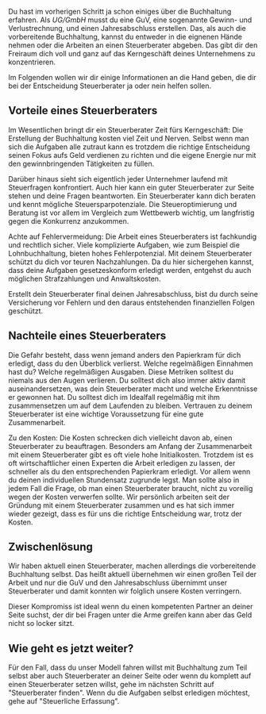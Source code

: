 Du hast im vorherigen Schritt ja schon einiges über die Buchhaltung erfahren. Als _UG/GmbH_ musst du eine GuV, eine sogenannte Gewinn- und Verlustrechnung, und einen Jahresabschluss erstellen. Das, als auch die vorbereitende Buchhaltung, kannst du entweder in die eignenen Hände nehmen oder die Arbeiten an einen Steuerberater abgeben. Das gibt dir den Freiraum dich voll und ganz auf das Kerngeschäft deines Unternehmens zu konzentrieren.

Im Folgenden wollen wir dir einige Informationen an die Hand geben, die dir bei der Entscheidung Steuerberater ja oder nein helfen sollen.

## Vorteile eines Steuerberaters

Im Wesentlichen bringt dir ein Steuerberater Zeit fürs Kerngeschäft: Die Erstellung der Buchhaltung kosten viel Zeit und Nerven. Selbst wenn man sich die Aufgaben alle zutraut kann es trotzdem die richtige Entscheidung seinen Fokus aufs Geld verdienen zu richten und die eigene Energie nur mit den gewinnbringenden Tätigkeiten zu füllen.

Darüber hinaus sieht sich eigentlich jeder Unternehmer laufend mit Steuerfragen konfrontiert. Auch hier kann ein guter Steuerberater zur Seite stehen und deine Fragen beantworten.
Ein Steuerberater kann dich beraten und kennt mögliche Steuersparpotenziale. Die Steueroptimierung und Beratung ist vor allem im Vergleich zum Wettbewerb wichtig, um langfristig gegen die Konkurrenz anzukommen.

Achte auf Fehlervermeidung: Die Arbeit eines Steuerberaters ist fachkundig und rechtlich sicher.
Viele komplizierte Aufgaben, wie zum Beispiel die Lohnbuchhaltung, bieten hohes Fehlerpotenzial. Mit deinem Steuerberater schützt du dich vor teuren Nachzahlungen. Da du hier sichergehen kannst, dass deine Aufgaben gesetzeskonform erledigt werden, entgehst du auch möglichen Strafzahlungen und Anwaltskosten.

Erstellt dein Steuerberater final deinen Jahresabschluss, bist du durch seine Versicherung vor Fehlern und den daraus entstehenden finanziellen Folgen geschützt.

## Nachteile eines Steuerberaters

Die Gefahr besteht, dass wenn jemand anders den Papierkram für dich erledigt, dass du den Überblick verlierst. Welche regelmäßigen Einnahmen hast du? Welche regelmäßigen Ausgaben. Diese Metriken solltest du niemals aus den Augen verlieren. Du solltest dich also immer aktiv damit auseinandersetzen, was dein Steuerberater macht und welche Erkenntnisse er gewonnen hat. Du solltest dich im Idealfall regelmäßig mit ihm zusammensetzen um auf dem Laufenden zu bleiben. Vertrauen zu deinem Steuerberater ist eine wichtige Voraussetzung für eine gute Zusammenarbeit.

Zu den Kosten: Die Kosten schrecken dich vielleicht davon ab, einen Steuerberater zu beauftragen. Besonders am Anfang der Zusammenarbeit mit einem Steuerberater gibt es oft viele hohe Initialkosten. Trotzdem ist es oft wirtschaftlicher einen Experten die Arbeit erledigen zu lassen, der schneller als du den entsprechenden Papierkram erledigt. Vor allem wenn du deinen individuellen Stundensatz zugrunde legst. Man sollte also in jedem Fall die Frage, ob man einen Steuerberater braucht, nicht zu voreilig wegen der Kosten verwerfen sollte. Wir persönlich arbeiten seit der Gründung mit einem Steuerberater zusammen und es hat sich immer wieder gezeigt, dass es für uns die richtige Entscheidung war, trotz der Kosten.

## Zwischenlösung

Wir haben aktuell einen Steuerberater, machen allerdings die vorbereitende Buchhaltung selbst. Das heißt aktuell übernehmen wir einen großen Teil der Arbeit und nur die GuV und den Jahresabschluss übernimmt unser Steuerberater und damit konnten wir folglich unsere Kosten verringern.

Dieser Kompromiss ist ideal wenn du einen kompetenten Partner an deiner Seite suchst, der dir bei Fragen unter die Arme greifen kann aber das Geld nicht so locker sitzt.

## Wie geht es jetzt weiter?

Für den Fall, dass du unser Modell fahren willst mit Buchhaltung zum Teil selbst aber auch Steuerberater an deiner Seite oder wenn du komplett auf einen Steuerberater setzen willst, gehe im nächsten Schritt auf "Steuerberater finden". Wenn du die Aufgaben selbst erledigen möchtest, gehe auf "Steuerliche Erfassung".
